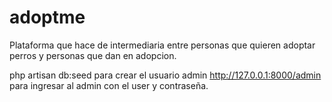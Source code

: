 # adoptme
Plataforma que hace de intermediaria entre personas que quieren adoptar perros y personas que dan en adopcion.


php artisan db:seed para crear el usuario admin
http://127.0.0.1:8000/admin para ingresar al admin con el user y contraseña.
